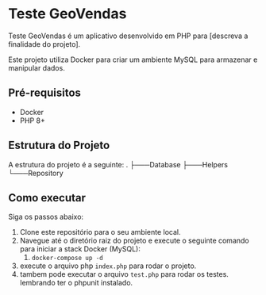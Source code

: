 # Teste GeoVendas

Teste GeoVendas é um aplicativo desenvolvido em PHP para [descreva a finalidade do projeto].

Este projeto utiliza Docker para criar um ambiente MySQL para armazenar e manipular dados.

## Pré-requisitos

- Docker
- PHP 8+

## Estrutura do Projeto

A estrutura do projeto é a seguinte:
. ├───Database ├───Helpers └───Repository

## Como executar

Siga os passos abaixo:

1. Clone este repositório para o seu ambiente local.
2. Navegue até o diretório raiz do projeto e execute o seguinte comando para iniciar a stack Docker (MySQL):
   1. `docker-compose up -d`
3. execute o arquivo php `index.php` para rodar o projeto.
4. tambem pode executar o arquivo `test.php` para rodar os testes. lembrando ter o phpunit instalado.